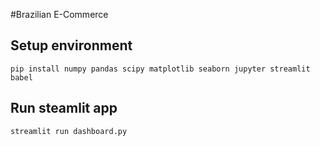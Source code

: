 #Brazilian E-Commerce 
## Setup environment
```
pip install numpy pandas scipy matplotlib seaborn jupyter streamlit babel
```

## Run steamlit app
```
streamlit run dashboard.py